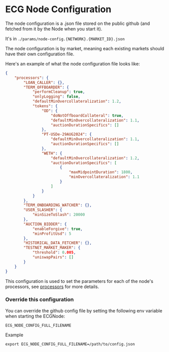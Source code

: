 # ECG Node Configuration

The node configuration is a .json file stored on the public github (and fetched from it by the Node when you start it).

It's in `./params/node-config.{NETWORK}.{MARKET_ID}.json`

The node configuration is by market, meaning each existing markets should have their own configuration file.

Here's an example of what the node configuration file looks like:

``` json
{
    "processors": {
        "LOAN_CALLER": {},
        "TERM_OFFBOARDER": {
            "performCleanup": true,
            "onlyLogging": false,
            "defaultMinOvercollateralization": 1.2,
            "tokens": {
                "OD": {
                    "doNotOffboardCollateral": true,
                    "defaultMinOvercollateralization": 1.1,
                    "auctionDurationSpecifics": []
                },
                "PT-USDe-29AUG2024": {
                    "defaultMinOvercollateralization": 1.1,
                    "auctionDurationSpecifics": []
                },
                "WETH": {
                    "defaultMinOvercollateralization": 1.2,
                    "auctionDurationSpecifics": [
                        {
                            "maxMidpointDuration": 1800,
                            "minOvercollateralization": 1.1
                        }
                    ]
                }
            }
        },
        "TERM_ONBOARDING_WATCHER": {},
        "USER_SLASHER": {
            "minSizeToSlash": 20000
        },
        "AUCTION_BIDDER": {
            "enableForgive": true,
            "minProfitUsd": 5
        },
        "HISTORICAL_DATA_FETCHER": {},
        "TESTNET_MARKET_MAKER": {
            "threshold": 0.005,
            "uniswapPairs": []
        }
    }
}
```

This configuration is used to set the parameters for each of the node's processors, see [processors](./processors/processors.md) for more details.

### Override this configuration

You can override the github config file by setting the following env variable when starting the ECGNode:

`ECG_NODE_CONFIG_FULL_FILENAME`

Example

`export ECG_NODE_CONFIG_FULL_FILENAME=/path/to/config.json`